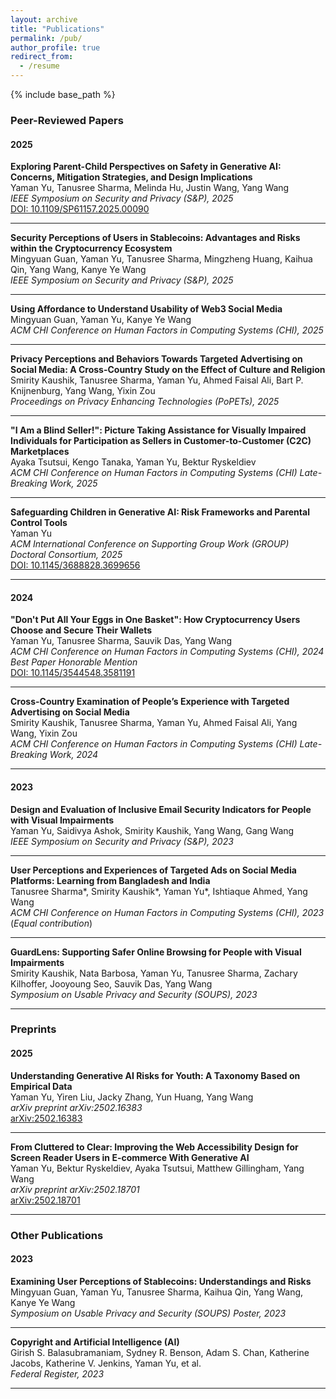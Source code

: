```yaml
---
layout: archive
title: "Publications"
permalink: /pub/
author_profile: true
redirect_from:
  - /resume
---
```


{% include base_path %}

### Peer-Reviewed Papers

#### 2025

**Exploring Parent-Child Perspectives on Safety in Generative AI: Concerns, Mitigation Strategies, and Design Implications**  
Yaman Yu, Tanusree Sharma, Melinda Hu, Justin Wang, Yang Wang  
*IEEE Symposium on Security and Privacy (S&P), 2025*  
[DOI: 10.1109/SP61157.2025.00090](https://doi.org/10.1109/SP61157.2025.00090)

---

**Security Perceptions of Users in Stablecoins: Advantages and Risks within the Cryptocurrency Ecosystem**  
Mingyuan Guan, Yaman Yu, Tanusree Sharma, Mingzheng Huang, Kaihua Qin, Yang Wang, Kanye Ye Wang  
*IEEE Symposium on Security and Privacy (S&P), 2025*

---

**Using Affordance to Understand Usability of Web3 Social Media**  
Mingyuan Guan, Yaman Yu, Kanye Ye Wang  
*ACM CHI Conference on Human Factors in Computing Systems (CHI), 2025*

---

**Privacy Perceptions and Behaviors Towards Targeted Advertising on Social Media: A Cross-Country Study on the Effect of Culture and Religion**  
Smirity Kaushik, Tanusree Sharma, Yaman Yu, Ahmed Faisal Ali, Bart P. Knijnenburg, Yang Wang, Yixin Zou  
*Proceedings on Privacy Enhancing Technologies (PoPETs), 2025*

---

**"I Am a Blind Seller!": Picture Taking Assistance for Visually Impaired Individuals for Participation as Sellers in Customer-to-Customer (C2C) Marketplaces**  
Ayaka Tsutsui, Kengo Tanaka, Yaman Yu, Bektur Ryskeldiev  
*ACM CHI Conference on Human Factors in Computing Systems (CHI) Late-Breaking Work, 2025*

---

**Safeguarding Children in Generative AI: Risk Frameworks and Parental Control Tools**  
Yaman Yu  
*ACM International Conference on Supporting Group Work (GROUP) Doctoral Consortium, 2025*  
[DOI: 10.1145/3688828.3699656](https://doi.org/10.1145/3688828.3699656)

---

#### 2024

**"Don't Put All Your Eggs in One Basket": How Cryptocurrency Users Choose and Secure Their Wallets**  
Yaman Yu, Tanusree Sharma, Sauvik Das, Yang Wang  
*ACM CHI Conference on Human Factors in Computing Systems (CHI), 2024*  
*Best Paper Honorable Mention*  
[DOI: 10.1145/3544548.3581191](https://doi.org/10.1145/3544548.3581191)

---

**Cross-Country Examination of People’s Experience with Targeted Advertising on Social Media**  
Smirity Kaushik, Tanusree Sharma, Yaman Yu, Ahmed Faisal Ali, Yang Wang, Yixin Zou  
*ACM CHI Conference on Human Factors in Computing Systems (CHI) Late-Breaking Work, 2024*


---

#### 2023

**Design and Evaluation of Inclusive Email Security Indicators for People with Visual Impairments**  
Yaman Yu, Saidivya Ashok, Smirity Kaushik, Yang Wang, Gang Wang  
*IEEE Symposium on Security and Privacy (S&P), 2023*

---

**User Perceptions and Experiences of Targeted Ads on Social Media Platforms: Learning from Bangladesh and India**  
Tanusree Sharma*, Smirity Kaushik*, Yaman Yu*, Ishtiaque Ahmed, Yang Wang  
*ACM CHI Conference on Human Factors in Computing Systems (CHI), 2023*  
(*Equal contribution*)

---

**GuardLens: Supporting Safer Online Browsing for People with Visual Impairments**  
Smirity Kaushik, Nata Barbosa, Yaman Yu, Tanusree Sharma, Zachary Kilhoffer, Jooyoung Seo, Sauvik Das, Yang Wang  
*Symposium on Usable Privacy and Security (SOUPS), 2023*

---

### Preprints

#### 2025

**Understanding Generative AI Risks for Youth: A Taxonomy Based on Empirical Data**  
Yaman Yu, Yiren Liu, Jacky Zhang, Yun Huang, Yang Wang  
*arXiv preprint arXiv:2502.16383*  
[arXiv:2502.16383](https://arxiv.org/abs/2502.16383)

---

**From Cluttered to Clear: Improving the Web Accessibility Design for Screen Reader Users in E-commerce With Generative AI**  
Yaman Yu, Bektur Ryskeldiev, Ayaka Tsutsui, Matthew Gillingham, Yang Wang  
*arXiv preprint arXiv:2502.18701*  
[arXiv:2502.18701](https://arxiv.org/abs/2502.18701)

---

### Other Publications

#### 2023

**Examining User Perceptions of Stablecoins: Understandings and Risks**  
Mingyuan Guan, Yaman Yu, Tanusree Sharma, Kaihua Qin, Yang Wang, Kanye Ye Wang  
*Symposium on Usable Privacy and Security (SOUPS) Poster, 2023*

---

**Copyright and Artificial Intelligence (AI)**  
Girish S. Balasubramaniam, Sydney R. Benson, Adam S. Chan, Katherine Jacobs, Katherine V. Jenkins, Yaman Yu, et al.  
*Federal Register, 2023*

---

